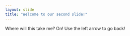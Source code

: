 ```yaml
---
layout: slide
title: "Welcome to our second slide!"
---
```

Where will this take me? On!
Use the left arrow to go back!

